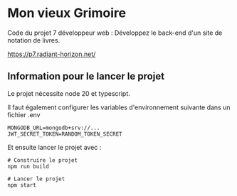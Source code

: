 # Mon vieux Grimoire

Code du projet 7 développeur web : Développez le back-end d'un site de notation de livres.

https://p7.radiant-horizon.net/

## Information pour le lancer le projet

Le projet nécessite node 20 et typescript.

Il faut également configurer les variables d'environnement suivante dans un fichier .env

```.env
MONGODB_URL=mongodb+srv://...
JWT_SECRET_TOKEN=RANDOM_TOKEN_SECRET
```

Et ensuite lancer le projet avec :

```
# Construire le projet
npm run build

# Lancer le projet
npm start
```